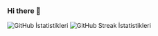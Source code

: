 ### Hi there 👋
<div>
  <img src="https://github-readme-stats.vercel.app/api?username=AbdullahAyan&theme=highcontrast&show_icons=true&hide_border=false&count_private=true" alt="GitHub İstatistikleri" />
  <img src="https://github-readme-streak-stats.herokuapp.com/?user=AbdullahAyan&theme=highcontrast&hide_border=false" alt="GitHub Streak İstatistikleri" />
</div>

<!--
**AbdullahAyan/AbdullahAyan** is a ✨ _special_ ✨ repository because its `README.md` (this file) appears on your GitHub profile.

Here are some ideas to get you started:

- 🔭 I’m currently working on ...
- 🌱 I’m currently learning ...
- 👯 I’m looking to collaborate on ...
- 🤔 I’m looking for help with ...
- 💬 Ask me about ...
- 📫 How to reach me: ...
- 😄 Pronouns: ...
- ⚡ Fun fact: ...
-->

